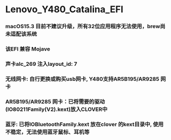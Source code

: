 # Lenovo_Y480_Catalina_EFI
### macOS15.3 目前不建议升级，所有32位应用程序无法使用，brew尚未适配该系统
### 该EFI 兼容 Mojave
### 声卡alc_269 注入layout_id: 7
### 无线网卡: 自行更换或购买usb网卡, Y480支持AR5B195/AR9285 网卡
###	AR5B195/AR9285 网卡：已将需要的驱动(IO80211Family(V2).kext)放入CLOVER中
### 蓝牙: 已将IOBluetoothFamily.kext 放在clover 的kext目录中, 使用不稳定，无法使用蓝牙鼠标、耳机等
